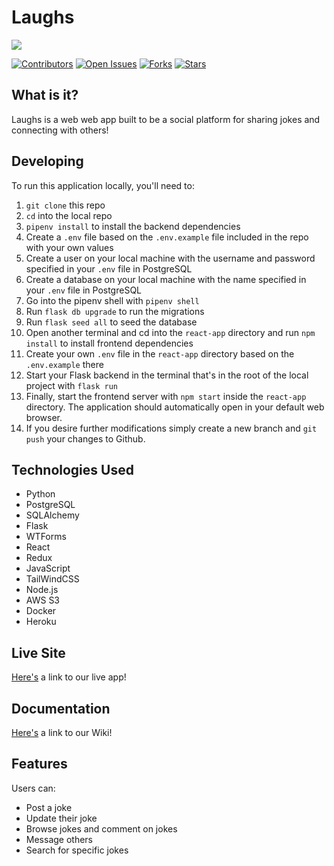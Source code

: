 # Laughs

<p align='left'>
    <img src="https://pairyopet.s3-us-west-1.amazonaws.com/pyp-logo-cropped.png">
</p>

[![Contributors](https://img.shields.io/github/contributors/markhv-code/Laughs)](https://www.github.com/markhv-code/Laughs/contributors)
[![Open Issues](https://img.shields.io/github/issues/markhv-code/Laughs)](https://www.github.com/markhv-code/Laughs/issues)
[![Forks](https://img.shields.io/github/forks/markhv-code/Laughs)](https://www.github.com/markhv-code/Laughs/forks)
[![Stars](https://img.shields.io/github/stars/markhv-code/Laughs)](https://www.github.com/markhv-code/Laughs/stars)

## What is it?

Laughs is a web web app built to be a social platform for sharing jokes and connecting with others!

## Developing

To run this application locally, you'll need to:

1. `git clone` this repo
2. `cd` into the local repo
3. `pipenv install` to install the backend dependencies
4. Create a `.env` file based on the `.env.example` file included in the repo with your own values
5. Create a user on your local machine with the username and password specified in your `.env` file in PostgreSQL
6. Create a database on your local machine with the name specified in your `.env` file in PostgreSQL
7. Go into the pipenv shell with `pipenv shell`
8. Run `flask db upgrade` to run the migrations
9. Run `flask seed all` to seed the database
10. Open another terminal and cd into the `react-app` directory and run `npm install` to install frontend dependencies
11. Create your own `.env` file in the `react-app` directory based on the `.env.example` there
12. Start your Flask backend in the terminal that's in the root of the local project with `flask run`
13. Finally, start the frontend server with `npm start` inside the `react-app` directory. The application should automatically open in your default web browser.
14. If you desire further modifications simply create a new branch and `git push` your changes to Github.

## Technologies Used

- Python
- PostgreSQL
- SQLAlchemy
- Flask
- WTForms
- React
- Redux
- JavaScript
- TailWindCSS
- Node.js
- AWS S3
- Docker
- Heroku


## Live Site

[Here's](https://laughs-app.herokuapp.com/) a link to our live app!

## Documentation

[Here's](https://github.com/markhv-code/Laughs/wiki/) a link to our Wiki!

## Features

Users can:

- Post a joke
- Update their joke
- Browse jokes and comment on jokes
- Message others
- Search for specific jokes



